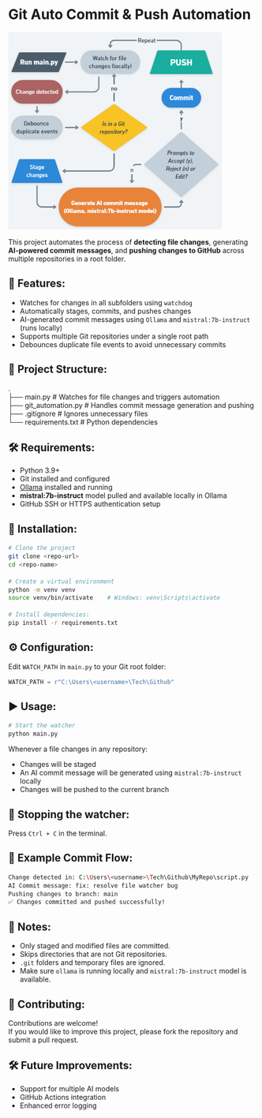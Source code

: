 # Git Auto Commit & Push Automation
<img height="400" alt="Automation-flow-chart" src="Automation-flow-chart.png">

This project automates the process of **detecting file changes**, generating **AI-powered commit messages**, and **pushing changes to GitHub** across multiple repositories in a root folder.

## 🚀 Features:
- Watches for changes in all subfolders using `watchdog`
- Automatically stages, commits, and pushes changes
- AI-generated commit messages using `Ollama` and `mistral:7b-instruct` (runs locally)
- Supports multiple Git repositories under a single root path
- Debounces duplicate file events to avoid unnecessary commits

## 📂 Project Structure:
.<br>
├── main.py             # Watches for file changes and triggers automation<br>
├── git_automation.py   # Handles commit message generation and pushing<br>
├── .gitignore          # Ignores unnecessary files<br>
└── requirements.txt    # Python dependencies

## 🛠 Requirements:
- Python 3.9+
- Git installed and configured
- [Ollama](https://ollama.ai) installed and running
- **mistral:7b-instruct** model pulled and available locally in Ollama
- GitHub SSH or HTTPS authentication setup

## 🔧 Installation:
```bash
# Clone the project
git clone <repo-url>
cd <repo-name>

# Create a virtual environment
python -m venv venv
source venv/bin/activate    # Windows: venv\Scripts\activate

# Install dependencies:
pip install -r requirements.txt
```

## ⚙️ Configuration:
Edit `WATCH_PATH` in `main.py` to your Git root folder:
```python
WATCH_PATH = r"C:\Users\<username>\Tech\Github"
```

## ▶️ Usage:
```bash
# Start the watcher
python main.py
```

Whenever a file changes in any repository:
- Changes will be staged
- An AI commit message will be generated using `mistral:7b-instruct` locally
- Changes will be pushed to the current branch

## 🛑 Stopping the watcher:
Press `Ctrl + C` in the terminal.

## 📝 Example Commit Flow:
```bash
Change detected in: C:\Users\<username>\Tech\Github\MyRepo\script.py
AI Commit message: fix: resolve file watcher bug
Pushing changes to branch: main
✅ Changes committed and pushed successfully!
```

## 📌 Notes:
- Only staged and modified files are committed.
- Skips directories that are not Git repositories.
- `.git` folders and temporary files are ignored.
- Make sure `ollama` is running locally and `mistral:7b-instruct` model is available.

## 🤝 Contributing:
Contributions are welcome!  
If you would like to improve this project, please fork the repository and submit a pull request.

## 🛠 Future Improvements:
- Support for multiple AI models
- GitHub Actions integration
- Enhanced error logging
